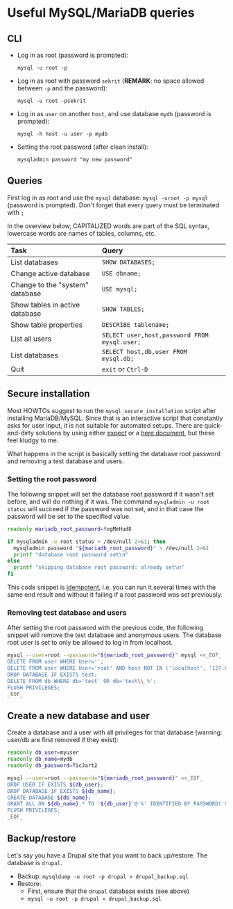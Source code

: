 # Useful MySQL/MariaDB queries

## CLI

- Log in as root (password is prompted):

    ```
    mysql -u root -p
    ```

- Log in as root with password `sekrit` (**REMARK**: no space allowed between `-p` and the password):

    ```
    mysql -u root -psekrit
    ```

- Log in as `user` on another `host`, and use database `mydb` (password is prompted):

    ```
    mysql -h host -u user -p mydb
    ```

- Setting the root password (after clean install):

    ```
    mysqladmin password "my new password"
    ```

## Queries

First log in as root and use the `mysql` database: `mysql -uroot -p mysql` (password is prompted). Don't forget that every query must be terminated with `;`

In the overview below, CAPITALIZED words are part of the SQL syntax, lowercase words are names of tables, columns, etc.

| Task                            | Query                                        |
| :---                            | :---                                         |
| List databases                  | `SHOW DATABASES;`                            |
| Change active database          | `USE dbname;`                                |
| Change to the "system" database | `USE mysql;`                                 |
| Show tables in active database  | `SHOW TABLES;`                               |
| Show table properties           | `DESCRIBE tablename;`                        |
| List all users                  | `SELECT user,host,password FROM mysql.user;` |
| List databases                  | `SELECT host,db,user FROM mysql.db;`         |
| Quit                            | `exit` or `Ctrl-D`                           |

## Secure installation

Most HOWTOs suggest to run the `mysql_secure_installation` script after installing MariaDB/MySQL. Since that is an interactive script that constantly asks for user input, it is not suitable for automated setups. There are quick-and-dirty solutions by using either [expect](https://gist.github.com/Mins/4602864) or a [here document](http://tldrdevnotes.com/secure-mysql-install-non-interactive-bash-script), but these feel kludgy to me.

What happens in the script is basically setting the database root password and removing a test database and users.

### Setting the root password

The following snippet will set the database root password if it wasn't set before, and will do nothing if it was. The command `mysqladmin -u root status` will succeed if the password was not set, and in that case the password will be set to the specified value.

```bash
readonly mariadb_root_password=fogMeHud8

if mysqladmin -u root status > /dev/null 2>&1; then
  mysqladmin password "${mariadb_root_password}" > /dev/null 2>&1
  printf "database root password set\n"
else
  printf "skipping database root password: already set\n"
fi
```

This code snippet is [idempotent](https://en.wikipedia.org/wiki/Idempotence), i.e. you can run it several times with the same end result and without it failing if a root password was set previously.

### Removing test database and users

After setting the root password with the previous code, the following snippet will remove the test database and anonymous users. The database root user is set to only be allowed to log in from localhost.

```bash
mysql --user=root --password="${mariadb_root_password}" mysql <<_EOF_
DELETE FROM user WHERE User='';
DELETE FROM user WHERE User='root' AND host NOT IN ('localhost', '127.0.0.1', '::1');
DROP DATABASE IF EXISTS test;
DELETE FROM db WHERE db='test' OR db='test\\_%';
FLUSH PRIVILEGES;
_EOF_
```

## Create a new database and user

Create a database and a user with all privileges for that database (warning: user/db are first removed if they exist):

```bash
readonly db_user=myuser
readonly db_name=mydb
readonly db_password=TicJart2

mysql --user=root --password="${mariadb_root_password}" <<_EOF_
DROP USER IF EXISTS ${db_user};
DROP DATABASE IF EXISTS ${db_name};
CREATE DATABASE ${db_name};
GRANT ALL ON ${db_name}.* TO '${db_user}'@'%' IDENTIFIED BY PASSWORD('${db_password}');
FLUSH PRIVILEGES;
_EOF_
```

## Backup/restore

Let's say you have a Drupal site that you want to back up/restore. The database is `drupal`.

- Backup: `mysqldump -u root -p drupal > drupal_backup.sql`
- Restore:
    - First, ensure that the `drupal` database exists (see above)
    - `mysql -u root -p drupal < drupal_backup.sql`
